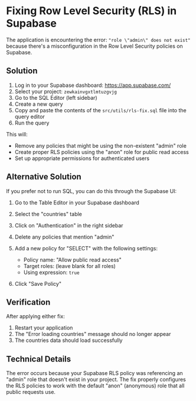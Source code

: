 # Fixing Row Level Security (RLS) in Supabase

The application is encountering the error: `"role \"admin\" does not exist"` because there's a misconfiguration in the Row Level Security policies on Supabase.

## Solution

1. Log in to your Supabase dashboard: https://app.supabase.com/
2. Select your project: `zewkainvgxtlmtuzgvjg`
3. Go to the SQL Editor (left sidebar)
4. Create a new query
5. Copy and paste the contents of the `src/utils/rls-fix.sql` file into the query editor
6. Run the query

This will:
- Remove any policies that might be using the non-existent "admin" role
- Create proper RLS policies using the "anon" role for public read access
- Set up appropriate permissions for authenticated users

## Alternative Solution

If you prefer not to run SQL, you can do this through the Supabase UI:

1. Go to the Table Editor in your Supabase dashboard
2. Select the "countries" table
3. Click on "Authentication" in the right sidebar
4. Delete any policies that mention "admin"
5. Add a new policy for "SELECT" with the following settings:
   - Policy name: "Allow public read access"
   - Target roles: (leave blank for all roles)
   - Using expression: `true`

6. Click "Save Policy"

## Verification

After applying either fix:
1. Restart your application
2. The "Error loading countries" message should no longer appear
3. The countries data should load successfully

## Technical Details

The error occurs because your Supabase RLS policy was referencing an "admin" role that doesn't exist in your project. The fix properly configures the RLS policies to work with the default "anon" (anonymous) role that all public requests use. 